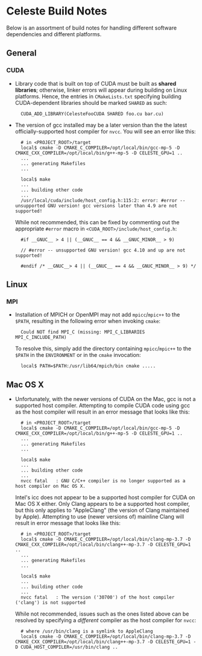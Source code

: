 # Celeste Build Notes

Below is an assortment of build notes for handling different software dependencies and different platforms.

## General

### CUDA

* Library code that is built on top of CUDA must be built as **shared libraries**; otherwise, linker errors will appear during building on Linux platforms.  Hence, the entries in `CMakeLists.txt` specifying building CUDA-dependent libraries should be marked `SHARED` as such:

        CUDA_ADD_LIBRARY(CelesteFooCUDA SHARED foo.cu bar.cu)

* The version of gcc installed may be a later version than the the latest officially-supported host compiler for `nvcc`.  You will see an error like this:

        # in <PROJECT_ROOT>/target
        local$ cmake -D CMAKE_C_COMPILER=/opt/local/bin/gcc-mp-5 -D CMAKE_CXX_COMPILER=/opt/local/bin/g++-mp-5 -D CELESTE_GPU=1 ..
        ...
        ... generating Makefiles
        ...

        local$ make
        ...
        ... building other code
        ...
        /usr/local/cuda/include/host_config.h:115:2: error: #error -- unsupported GNU version! gcc versions later than 4.9 are not supported!

    While not recommended, this can be fixed by commenting out the appropriate `#error` macro in `<CUDA_ROOT>/include/host_config.h`:

        #if __GNUC__ > 4 || (__GNUC__ == 4 && __GNUC_MINOR__ > 9)

        // #error -- unsupported GNU version! gcc 4.10 and up are not supported!

        #endif /* __GNUC__> 4 || (__GNUC__ == 4 && __GNUC_MINOR__ > 9) */

## Linux

### MPI

* Installation of MPICH or OpenMPI may not add `mpicc`/`mpic++` to the `$PATH`, resulting in the following error when invoking `cmake`:

        Could NOT find MPI_C (missing: MPI_C_LIBRARIES MPI_C_INCLUDE_PATH)

    To resolve this, simply add the directory containing `mpicc`/`mpic++` to the `$PATH` in the `ENVIRONMENT` or in the `cmake` invocation:

        local$ PATH=$PATH:/usr/lib64/mpich/bin cmake .....



## Mac OS X

* Unfortunately, with the newer versions of CUDA on the Mac, gcc is not a supported host compiler.  Attempting to compile CUDA code using gcc as the host compiler will result in an error message that looks like this:

        # in <PROJECT_ROOT>/target
        local$ cmake -D CMAKE_C_COMPILER=/opt/local/bin/gcc-mp-5 -D CMAKE_CXX_COMPILER=/opt/local/bin/g++-mp-5 -D CELESTE_GPU=1 ..
        ...
        ... generating Makefiles
        ...

        local$ make
        ...
        ... building other code
        ...
        nvcc fatal   : GNU C/C++ compiler is no longer supported as a host compiler on Mac OS X.

    Intel's icc does not appear to be a supported host compiler for CUDA on Mac OS X either.  Only Clang appears to be a supported host compiler, but this only applies to "AppleClang" (the version of Clang maintained by Apple).  Attempting to use (newer versions of) mainline Clang will result in error message that looks like this:

        # in <PROJECT_ROOT>/target
        local$ cmake -D CMAKE_C_COMPILER=/opt/local/bin/clang-mp-3.7 -D CMAKE_CXX_COMPILER=/opt/local/bin/clang++-mp-3.7 -D CELESTE_GPU=1 ..
        ...
        ... generating Makefiles
        ...

        local$ make
        ...
        ... building other code
        ...
        nvcc fatal   : The version ('30700') of the host compiler ('clang') is not supported

    While not recommended, issues such as the ones listed above can be resolved by specifying a _different_ compiler as the host compiler for `nvcc`:

        # where /usr/bin/clang is a symlink to AppleClang
        local$ cmake -D CMAKE_C_COMPILER=/opt/local/bin/clang-mp-3.7 -D CMAKE_CXX_COMPILER=/opt/local/bin/clang++-mp-3.7 -D CELESTE_GPU=1 -D CUDA_HOST_COMPILER=/usr/bin/clang ..
